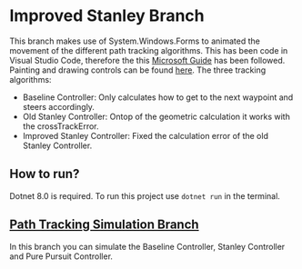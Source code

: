 # Improved Stanley Branch
This branch makes use of System.Windows.Forms to animated the movement of the different path tracking algorithms. This has been code in Visual Studio Code, therefore the this [Microsoft Guide](https://learn.microsoft.com/en-gb/dotnet/desktop/winforms/how-to-create-a-windows-forms-application-from-the-command-line?view=netframeworkdesktop-4.8) has been followed. Painting and drawing controls can be found [here](https://learn.microsoft.com/en-us/dotnet/desktop/winforms/controls/custom-painting-drawing?view=netdesktop-8.0).
The three tracking algorithms:
- Baseline Controller: Only calculates how to get to the next waypoint and steers accordingly.
- Old Stanley Controller: Ontop of the geometric calculation it works with the crossTrackError.
- Improved Stanley Controller: Fixed the calculation error of the old Stanley Controller.

## How to run?
Dotnet 8.0 is required.
To run this project use `dotnet run` in the terminal.

## [Path Tracking Simulation Branch](https://github.com/Sabshine/Path-Tracking-Simulation/tree/path-tracking-simulation)
In this branch you can simulate the Baseline Controller, Stanley Controller and Pure Pursuit Controller.